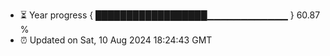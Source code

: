 - ⏳ Year progress { ██████████████████▁▁▁▁▁▁▁▁▁▁▁▁ } 60.87 %
- ⏰ Updated on Sat, 10 Aug 2024 18:24:43 GMT

